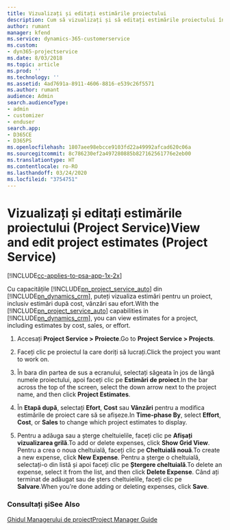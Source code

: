 ```yaml
---
title: Vizualizați și editați estimările proiectului
description: Cum să vizualizați și să editați estimările proiectului în Project Service
author: rumant
manager: kfend
ms.service: dynamics-365-customerservice
ms.custom:
- dyn365-projectservice
ms.date: 8/03/2018
ms.topic: article
ms.prod: ''
ms.technology: ''
ms.assetid: 4ad7691a-8911-4606-8816-e539c26f5571
ms.author: rumant
audience: Admin
search.audienceType:
- admin
- customizer
- enduser
search.app:
- D365CE
- D365PS
ms.openlocfilehash: 1807aee98ebcce9103fd22a49992afcad620c06a
ms.sourcegitcommit: 8c786230ef2a497280885b827162561776e2eb00
ms.translationtype: HT
ms.contentlocale: ro-RO
ms.lasthandoff: 03/24/2020
ms.locfileid: "3754751"
---
```

# <a name="view-and-edit-project-estimates-project-service"></a><span data-ttu-id="51f83-103">Vizualizați și editați estimările proiectului (Project Service)</span><span class="sxs-lookup"><span data-stu-id="51f83-103">View and edit project estimates (Project Service)</span></span>

[!INCLUDE[cc-applies-to-psa-app-1x-2x](../includes/cc-applies-to-psa-app-1x-2x.md)]

<span data-ttu-id="51f83-104">Cu capacitățile [!INCLUDE[pn_project_service_auto](../includes/pn-project-service-auto.md)] din [!INCLUDE[pn_dynamics_crm](../includes/pn-dynamics-crm.md)], puteți vizualiza estimări pentru un proiect, inclusiv estimări după cost, vânzări sau efort.</span><span class="sxs-lookup"><span data-stu-id="51f83-104">With the [!INCLUDE[pn_project_service_auto](../includes/pn-project-service-auto.md)] capabilities in [!INCLUDE[pn_dynamics_crm](../includes/pn-dynamics-crm.md)], you can view estimates for a project, including estimates by cost, sales, or effort.</span></span>  
  
1.  <span data-ttu-id="51f83-105">Accesați **Project Service > Proiecte**.</span><span class="sxs-lookup"><span data-stu-id="51f83-105">Go to **Project Service > Projects**.</span></span>  
  
2.  <span data-ttu-id="51f83-106">Faceți clic pe proiectul la care doriți să lucrați.</span><span class="sxs-lookup"><span data-stu-id="51f83-106">Click the project you want to work on.</span></span>  
  
3.  <span data-ttu-id="51f83-107">În bara din partea de sus a ecranului, selectați săgeata în jos de lângă numele proiectului, apoi faceți clic pe **Estimări de proiect**.</span><span class="sxs-lookup"><span data-stu-id="51f83-107">In the bar across the top of the screen, select the down arrow next to the project name, and then click **Project Estimates**.</span></span>  
  
4.  <span data-ttu-id="51f83-108">În **Etapă după**, selectați **Efort**, **Cost** sau **Vânzări** pentru a modifica estimările de proiect care să se afișeze.</span><span class="sxs-lookup"><span data-stu-id="51f83-108">In **Time-phase By**, select **Effort**, **Cost**, or **Sales** to change which project estimates to display.</span></span>  
  
5.  <span data-ttu-id="51f83-109">Pentru a adăuga sau a șterge cheltuielile, faceți clic pe **Afișați vizualizarea grilă**.</span><span class="sxs-lookup"><span data-stu-id="51f83-109">To add or delete expenses, click **Show Grid View**.</span></span> <span data-ttu-id="51f83-110">Pentru a crea o noua cheltuială, faceți clic pe **Cheltuială nouă**.</span><span class="sxs-lookup"><span data-stu-id="51f83-110">To create a new expense, click **New Expense**.</span></span> <span data-ttu-id="51f83-111">Pentru a șterge o cheltuială, selectați-o din listă și apoi faceți clic pe **Ștergere cheltuială**.</span><span class="sxs-lookup"><span data-stu-id="51f83-111">To delete an expense, select it from the list, and then click **Delete Expense**.</span></span> <span data-ttu-id="51f83-112">Când ați terminat de adăugat sau de șters cheltuielile, faceți clic pe **Salvare**.</span><span class="sxs-lookup"><span data-stu-id="51f83-112">When you’re done adding or deleting expenses, click **Save**.</span></span>  
  
### <a name="see-also"></a><span data-ttu-id="51f83-113">Consultați și</span><span class="sxs-lookup"><span data-stu-id="51f83-113">See Also</span></span>  
 [<span data-ttu-id="51f83-114">Ghidul Managerului de proiect</span><span class="sxs-lookup"><span data-stu-id="51f83-114">Project Manager Guide</span></span>](../project-service/project-manager-guide.md)
